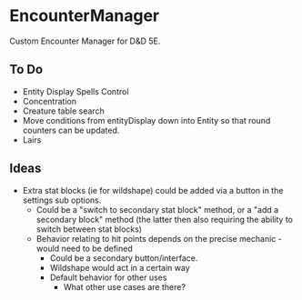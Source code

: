 # EncounterManager

Custom Encounter Manager for D&D 5E.

## To Do

- Entity Display Spells Control
- Concentration
- Creature table search
- Move conditions from entityDisplay down into Entity so that round counters can be updated.
- Lairs

## Ideas

- Extra stat blocks (ie for wildshape) could be added via a button in the settings sub options.
    - Could be a "switch to secondary stat block" method, or a "add a secondary block" method (the latter then also requiring the ability to switch between stat blocks)
    - Behavior relating to hit points depends on the precise mechanic - would need to be defined
        - Could be a secondary button/interface.
        - Wildshape would act in a certain way
        - Default behavior for other uses
            - What other use cases are there?
